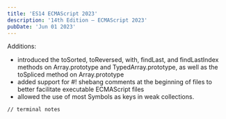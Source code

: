 ```yaml
---
title: 'ES14 ECMAScript 2023'
description: '14th Edition – ECMAScript 2023'
pubDate: 'Jun 01 2023'
---
```


Additions:
- introduced the toSorted, toReversed, with, findLast, and findLastIndex methods on Array.prototype and TypedArray.prototype, as well as the toSpliced method on Array.prototype
- added support for #! shebang comments at the beginning of files to better facilitate executable ECMAScript files
- allowed the use of most Symbols as keys in weak collections.

```bash
// terminal notes
```
